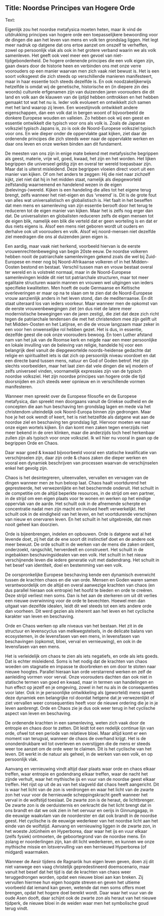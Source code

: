 Title: Noordse Principes van Hogere Orde
----
Text:

Eigenlijk zou het noordse metafysica moeten heten, maar ik vind de uitdrukking principes van hogere orde een toepasselijkere bewoording voor de dingen die aan het leven van mens en volk ten grondslag liggen. Het legt meer nadruk op datgene dat ons ertoe aanzet om onszelf te verheffen, zowel op persoonlijk vlak als ook in het grotere verband waarin we als volk samenleven. Het geeft ook veel meer een gevoel van niet-tijdgebondenheid. De hogere ordenende principes die een volk eigen zijn, gaan dwars door de historie heen en verbinden ons met onze verre voorouders op een manier waarvan men zich vaak niet bewust is. Het is een soort volksgeest die zich steeds op verschillende manieren manifesteert, maar in haar essentie toch steeds dezelfde is. En ook noodzakelijkerwijs hetzelfde is omdat wij de genetische, historische en (in diepere zin des woords) culturele erfgenamen zijn van duizenden jaren voorouders die dit land en volk aan de klauwen van de ijstijd hebben onttrokken en het hebben gemaakt tot wat het nu is. Ieder volk evolueert en ontwikkelt zich samen met het land waarop zij leven. Een woestijnvolk ontwikkelt andere eigenschappen, dan een volk dat in bergen woont of bijvoorbeeld de donkere Europese wouden en valleien. Zo hebben ook wij een geest en essentie ontwikkelt die typisch voor ons als volk is. Zoals de Japanse volksziel typisch Japans is, zo is ook de Noord-Europese volksziel typisch voor ons. En wie dieper onder de oppervlakte gaat kijken, ziet daar de ordenende principes die zich steeds weer naar de oppervlakte werken en daar ons leven en onze werken binden aan dit fundament.


De meesten van ons zijn in enige mate bekend met metafysische begrippen als geest, materie, vrije wil, goed, kwaad, het zijn en het worden. Het lijken begrippen die universeel geldig zijn en overal ter wereld toepasbaar zijn. Maar dat is uiterst misleidend. Deze begrippen vloeien direct voort uit een manier van kijken. Of om het anders te zeggen: Hij die niet naar zichzelf kijkt, ziet niet dat hij in het midden staat, namelijk als diepgeworteld zelfstandig waarnemend en handelend wezen in de eigen (belevings-)wereld. Kijken is een handeling die alles tot het eigene terug brengt, zelfs wanneer het niet-eigen en dus ‘vreemd’ is. Dit is de grote fout van alles wat universalistisch en globalistisch is. Het faalt in het beseffen dat men mens en samenleving van zijn essentie berooft door het terug te reduceren tot de eigen manier van kijken. Maar het is zelfs nog erger dan dat. De universalisten en globalisten reduceren zelfs de eigen mensen tot de eigen blik, namelijk een blik die verteld dat er geen worteling is en dat er dus niets eigens is. Alsof een mens niet geboren wordt uit ouders en derhalve ook uit voorouders en volk. Alsof wij noord-mensen niet dezelfde ziel meedragen die ons al duizenden jaren eigen is.

Een aardig, maar vaak niet herkend, voorbeeld hiervan is de eerste vrouwenrechtenbeweging van begin 20ste eeuw. De noordse volkeren hebben nooit de patriarchale samenlevingen gekend zoals die wel bij Zuid-Europese en meer nog bij Noord-Afrikaanse volkeren of in het Midden-Oosten bestond en bestaat. Verschil tussen man en vrouw bestaat overal ter wereld en is volstrekt normaal, maar in de Noord-Europese samenlevingen leidde dit niet tot patriarchale structuren, maar tot meer egalitaire structuren waarin mannen en vrouwen wel uitgingen van ieders specifieke kwaliteiten. Men hoeft de oude Germaanse en Keltische overleveringen er maar op na te slaan om te zien dat de Noord-Europese vrouw aanzienlijk anders in het leven stond, dan de mediterraanse. En dit staat uiteraard los van ieders voorkeur. Maar wanneer men de opkomst van de eerste vrouwenbewegingen ziet (en dus niet de latere meer modernistische bewegingen van de jaren zestig), die ziet dat deze zich richt tegen de patriarchale tendensen die met het christendom mee zijn gelift uit het Midden-Oosten en het Latijnse, en die de vrouw langzaam maar zeker in een voor hen onwenselijke rol hebben gezet. Het is dus, in essentie, dezelfde geest die ook onze voorouders bewoog. En toen Luther afstand nam van het juk van de Roomse kerk en neigde naar een meer persoonlijke en lokale invulling van de beleving van religie, handelde hij voor een belangrijk deel vanuit de diepgewortelde noords-heidense gedachte dat religie en spiritualiteit iets is dat zich op persoonlijk niveau voordoet en dat een directe band tussen mens, natuur en God of Goden betrof. Het zijn slechts voorbeelden, maar het laat zien dat vele dingen die wij modern of zelfs universeel vinden, voornamelijk expressies zijn van de typisch noordse volksziel. Het zijn noordse principes van hogere orde die tijd doorsnijden en zich steeds weer opnieuw en in verschillende vormen manifesteren.

Wanneer men spreekt over de Europese filosofie en de Europese metafysica, dan spreekt men doorgaans vanuit de Griekse oudheid en de concepten die aan hun beschaving ten grondslag lagen en mede via het christendom uiteindelijk ook Noord-Europa binnen zijn gedrongen. Maar hoe je het ook wendt of keert, het is niet hetzelfde als datgene wat aan de noordse ziel en beschaving ten grondslag ligt. Hiervoor moeten we naar onze eigen wortels kijken.  En dan komt men zaken tegen enerzijds niet meer bekend in de oren klinken, maar die anderzijds toch heel herkenbaar zullen zijn als typisch voor onze volksziel. Ik wil hier nu vooral in gaan op de begrippen Orde en Chaos.

Daar waar goed & kwaad bijvoorbeeld vooral een statische kwalificatie van verschijnselen zijn, daar zijn orde & chaos zaken die dieper werken en vooral een dynamiek beschrijven van processen waarvan de verschijnselen enkel het gevolg zijn.

Chaos is het desintegreren, uiteenvallen, vervallen en vervagen van de dingen wanneer men ze hun beloop laat. Chaos haalt voortdurend het gepresteerde, het verwezenlijkte en het beschermde onderuit. Het schuilt in de competitie om de altijd beperkte resources, in de strijd om een partner, in de strijd om een eigen plaats voor te wonen en werken op het eindige oppervlak van de aarde. Het schuilt ook in de afnemende scherpte en concentratie nadat men zijn macht en invloed heeft verwerkelijkt. Het schuilt ook in de eindigheid van het leven, en het voortdurende verschijnen van nieuw en onervaren leven. En het schuilt in het uitgebreide, dat men nooit geheel kan doorzien.

Orde is bijeenbrengen, indelen en opbouwen. Orde is datgene wat al het levende doet, zij het dat de ene soort dit instinctief doet en de andere ook meer bewust. De orde schuilt in de werken van de mens die zaken ordent, onderzoekt, rangschikt, herverdeelt en construeert. Het schuilt in de ingebakken beschavingsidealen van een volk. Het schuilt in het nieuw verschijnende leven die iedere generatie vult met dadendrang. Het schuilt in het besef van identiteit, doel en bestemming van een volk.

De oorspronkelijke Europese beschaving kende  een dynamisch evenwicht tussen de krachten chaos en die van orde. Mensen en Goden waren samen verantwoordelijk om de altijd en overal aanwezige krachten van chaos (en dus parallel hieraan ook entropie) het hoofd te bieden en orde te creëren. Deze strijd verliest men soms. Dan is het aan de sterkeren om uit dit verlies een nieuwe overwinning voor de orde te bevechten. Hoewel men dan uitgaat van dezelfde idealen, leidt dit wel steeds tot een iets andere orde dan voorheen. Dit werd gezien als inherent aan het leven en het cyclische karakter van leven en beschaving.

Orde en Chaos werken op alle niveaus van het bestaan. Het zit in de structuur en levenscyclus van melkwegstelsels, in de delicate balans van ecosystemen, in de levensfasen van een mens, in levensfasen van beschavingen (opkomst, bloei, verval en vernieuwing), en ook in de levensfasen van een mens.

Het is verleidelijk om chaos te zien als iets negatiefs, en orde als iets goeds. Dat is echter misleidend. Soms is het nodig dat de krachten van chaos woeden om stagnatie en impasse te doorbreken en om door te stoten naar nieuwe hoogtes. Parallel hieraan kan orde verstarrend werken en zelf de aanleiding vormen voor verval. Onze voorouders dachten dan ook niet in statische termen van goed en kwaad, maar in termen van handelingen en hun effect op jezelf en je omgeving, zowel in het nu als in de consequenties voor later. Ook in je persoonlijke ontwikkeling als (geworteld) mens speelt deze dynamiek een belangrijke rol doordat hetgene dat je verwezenlijkt of ziet vervallen weer consequenties heeft voor de nieuwe ordering die je in je leven aanbrengt. Orde en Chaos zie je dus ook weer terug in het cyclische aspect van leven en beschaving.

De ordenende krachten in een samenleving, weten zich vaak door de entropie en chaos door te zetten. Dit leidt tot een redelijk continue lijn van orde, ofwel tot een periode van relatieve bloei. Maar altijd komt er een moment van terugval, wanneer de chaos de overhand krijgt. Het is de ononderdrukbare wil tot overleven en overstijgen die de mens er steeds weer toe aanzet om de orde weer te claimen.  Dit is het cyclische van het leven. Dit werkt in de natuur als geheel, in de werken van een volk, en op persoonlijk vlak.

Aanvang en vernieuwing vindt altijd daar plaats waar orde en chaos elkaar treffen, waar entropie en godendrang elkaar treffen, waar de nacht het zijnde verhult, waar het mythische ijs en vuur van de noordse geest elkaar treffen. Het rijst op uit de as van het slagveld dat chaos heeft aangericht. Dit is waar het licht van de zon is verdrongen en waar het licht van de zwarte zon het vuur voor de hernieuwde scheppingskracht geeft wanneer het verval in de wolfstijd toeslaat. De zwarte zon is de heraut, de lichtbrenger. De zwarte zon is de oerduisternis en oerkracht die het licht brengt dat in ons brandt en dat we ook zien in het oervuur en oerijs in Ginnungagap, in die eeuwige waakvlam van de noorderster en dat ook brandt in de noordse geest. Het cyclische is de eeuwige wederkeer van het noordse licht aan het einde van de wolfstijd. Aanvang en vernieuwing liggen in de zwarte zon, in het woeste Jotünheim en Hyperborea, daar waar het ijs en vuur elkaar (zelfs fysiek) ontmoeten, de geboortegrond van de noordse mens. En zolang er noorderlingen zijn, kan dit licht wederkeren, en kunnen we onze mythische missie en lotsvervulling van een  hernieuwd Hyperborea (of midgard) waarmaken.

Wanneer de Aesir tijdens de Ragnarök hun eigen leven geven, doen zij dit niet vanwege een vaag christelijk gepredestineerd doemscenario, maar vanuit het besef dat het tijd is dat de krachten van chaos weer teruggedrongen worden, opdat een nieuwe bloei aan kan breken. Zij vervullen hiermee hun eigen hoogste streven en geven het ultieme voorbeeld dat iemand kan geven, wetende dat men soms offers moet brengen, opdat het hogere doel bereikt wordt. Daar waar het vuur van de oude Asen dooft, daar schijnt ook de zwarte zon als heraut van het nieuwe tijdperk, de nieuwe bloei in de weiden waar men het symbolische goud terug vindt.
